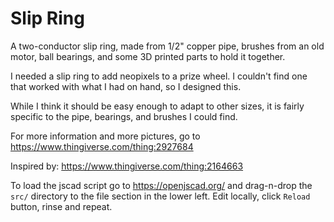 # Slip Ring

A two-conductor slip ring, made from 1/2" copper pipe, brushes from an old motor, ball bearings, and some 3D printed parts to hold it together.

I needed a slip ring to add neopixels to a prize wheel. I couldn't find one that worked with what I had on hand, so I designed this.

While I think it should be easy enough to adapt to other sizes, it is fairly specific to the pipe, bearings, and brushes I could find.

For more information and more pictures, go to https://www.thingiverse.com/thing:2927684

Inspired by: https://www.thingiverse.com/thing:2164663

To load the jscad script go to https://openjscad.org/ and drag-n-drop the `src/` directory to the file section in the lower left. Edit locally, click `Reload` button, rinse and repeat.
